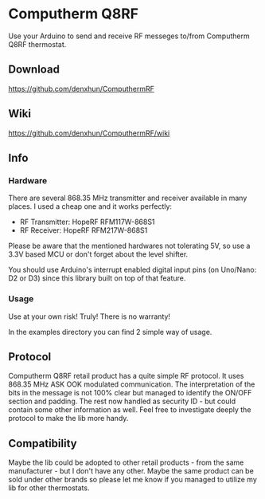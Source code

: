 # Computherm Q8RF

Use your Arduino to send and receive RF messeges to/from Computherm Q8RF thermostat.

## Download
https://github.com/denxhun/ComputhermRF

## Wiki
https://github.com/denxhun/ComputhermRF/wiki

## Info

### Hardware

There are several 868.35 MHz transmitter and receiver available in many places. I used a cheap one and it works perfectly:
- RF Transmitter: HopeRF RFM117W-868S1
- RF Receiver: HopeRF RFM217W-868S1

Please be aware that the mentioned hardwares not tolerating 5V, so use a 3.3V based MCU or don't forget about the level shifter.

You should use Arduino's interrupt enabled digital input pins (on Uno/Nano: D2 or D3) since this library built on top of that feature.

### Usage

Use at your own risk! Truly! There is no warranty!

In the examples directory you can find 2 simple way of usage.

## Protocol

Computherm Q8RF retail product has a quite simple RF protocol. It uses 868.35 MHz ASK OOK modulated communication.
The interpretation of the bits in the message is not 100% clear but managed to identify the ON/OFF section and padding. The rest now handled as security ID - but could contain some other information as well. Feel free to investigate deeply the protocol to make the lib more handy.

## Compatibility

Maybe the lib could be adopted to other retail products - from the same manufacturer - but I don't have any other. Maybe the same product can be sold under other brands so please let me know if you managed to utilize my lib for other thermostats.